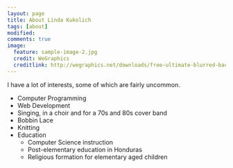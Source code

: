 ```yaml
---
layout: page
title: About Linda Kukolich
tags: [about]
modified:
comments: true
image:
  feature: sample-image-2.jpg
  credit: WeGraphics
  creditlink: http://wegraphics.net/downloads/free-ultimate-blurred-background-pack/
---
```


I have a lot of interests, some of which are fairly uncommon.

* Computer Programming
* Web Development
* Singing, in a choir and for a 70s and 80s cover band
* Bobbin Lace
* Knitting
* Education
  * Computer Science instruction
  * Post-elementary education in Honduras
  * Religious formation for elementary aged children

